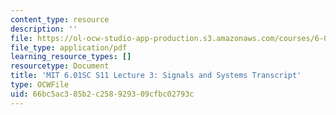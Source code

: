 ```yaml
---
content_type: resource
description: ''
file: https://ol-ocw-studio-app-production.s3.amazonaws.com/courses/6-01sc-introduction-to-electrical-engineering-and-computer-science-i-spring-2011/66bc5ac385b2c258929309cfbc02793c_MIT6_01SC_S11_lec03_300k.pdf
file_type: application/pdf
learning_resource_types: []
resourcetype: Document
title: 'MIT 6.01SC S11 Lecture 3: Signals and Systems Transcript'
type: OCWFile
uid: 66bc5ac3-85b2-c258-9293-09cfbc02793c
---
```


